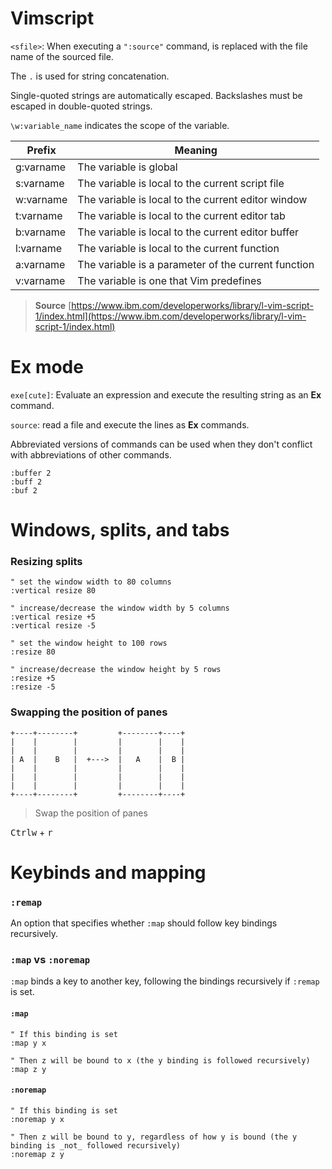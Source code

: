 # Vimscript
`<sfile>`: When executing a `":source"` command, is replaced with the file name of the sourced file.

The `.` is used for string concatenation.

Single-quoted strings are automatically escaped.
Backslashes must be escaped in double-quoted strings.

`\w:variable_name` indicates the scope of the variable.

| Prefix | Meaning |
| --- | --- |
| g:varname	| The variable is global |
| s:varname	| The variable is local to the current script file |
| w:varname	| The variable is local to the current editor window |
| t:varname	| The variable is local to the current editor tab |
| b:varname	| The variable is local to the current editor buffer |
| l:varname	| The variable is local to the current function |
| a:varname	| The variable is a parameter of the current function |
| v:varname	| The variable is one that Vim predefines |

> **Source** [https://www.ibm.com/developerworks/library/l-vim-script-1/index.html](https://www.ibm.com/developerworks/library/l-vim-script-1/index.html)

# Ex mode

`exe[cute]`: Evaluate an expression and execute the resulting string as an **Ex** command.

`source`: read a file and execute the lines as **Ex** commands.

Abbreviated versions of commands can be used when they don't conflict with abbreviations of other commands.
```vim
:buffer 2
:buff 2
:buf 2
```

# Windows, splits, and tabs

### Resizing splits
```vim
" set the window width to 80 columns
:vertical resize 80

" increase/decrease the window width by 5 columns
:vertical resize +5
:vertical resize -5

" set the window height to 100 rows
:resize 80

" increase/decrease the window height by 5 rows
:resize +5
:resize -5
```

### Swapping the position of panes
```
+----+--------+         +--------+----+
|    |        |         |        |    |
|    |        |         |        |    |
| A  |    B   |  +--->  |   A    |  B |
|    |        |         |        |    |
|    |        |         |        |    |
|    |        |         |        |    |
+----+--------+         +--------+----+
```

> Swap the position of panes

<kbd>Ctrl</kbd><kbd>w</kbd> + <kbd>r</kbd>

# Keybinds and mapping

### `:remap`
An option that specifies whether `:map` should follow key bindings recursively.

### `:map` vs `:noremap`
`:map` binds a key to another key, following the bindings recursively if `:remap` is set. 

#### `:map`
```vim
" If this binding is set
:map y x

" Then z will be bound to x (the y binding is followed recursively)
:map z y
```

#### `:noremap`
```vim
" If this binding is set
:noremap y x

" Then z will be bound to y, regardless of how y is bound (the y binding is _not_ followed recursively)
:noremap z y
```
